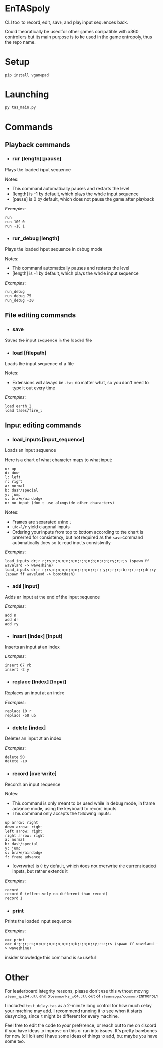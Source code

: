 # EnTASpoly

CLI tool to record, edit, save, and play input sequences back.

Could theoratically be used for other games compatible with x360 controllers but its main purpose is to be used in the game entropoly, thus the repo name.

# Setup

```
pip install vgamepad
```

# Launching

```
py tas_main.py
```

# Commands

## Playback commands

- ### **run** [length] [pause]
Plays the loaded input sequence

Notes:
- This command automatically pauses and restarts the level
- [length] is -1 by default, which plays the whole input sequence
- [pause] is 0 by default, which does not pause the game after playback

*Examples*:
```
run
run 100 0
run -10 1
```

- ### **run_debug** [length]
Plays the loaded input sequence in debug mode

Notes:
- This command automatically pauses and restarts the level
- [length] is -1 by default, which plays the whole input sequence

*Examples*:
```
run_debug
run_debug 75
run_debug -30
```

## File editing commands

- ### **save**
Saves the input sequence in the loaded file

- ### **load** [filepath]
Loads the input sequence of a file

Notes:
- Extensions will always be ``.tas`` no matter what, so you don't need to type it out every time

*Examples*:
```
load earth_2
load tases/fire_1
```

## Input editing commands

- ### **load_inputs** [input_sequence]
Loads an input sequence

Here is a chart of what character maps to what input:
```
u: up
d: down
l: left
r: right
a: normal
b: dash/special
y: jump
s: brake/airdodge
n: no input (don't use alongside other characters)
```

Notes:
- Frames are separated using ``;``
- ``u``/``d``+``l``/``r`` yield diagonal inputs
- Ordering your inputs from top to bottom according to the chart is preferred for consistency, but not required as the ``save`` command automatically does so to read inputs consistently

*Examples*:
```
load_inputs dr;r;r;rs;n;n;n;n;n;n;n;n;n;b;n;n;n;ry;r;r;s (spawn ff waveland -> waveshine)
load_inputs dr;r;r;rs;n;n;n;n;n;n;n;n;n;r;r;ry;r;r;r;rb;r;r;r;r;dr;ry (spawn ff waveland -> boostdash)
```

- ### **add** [input]
Adds an input at the end of the input sequence

*Examples*:
```
add n
add dr
add ry
```

- ### **insert** [index] [input]
Inserts an input at an index

*Examples*:
```
insert 67 rb
insert -2 y
```

- ### **replace** [index] [input]
Replaces an input at an index

*Examples*:
```
replace 10 r
replace -50 ub
```

- ### **delete** [index]
Deletes an input at an index

*Examples*:
```
delete 50
delete -10
```

- ### **record** [overwrite]
Records an input sequence

Notes:
- This command is only meant to be used while in debug mode, in frame advance mode, using the keyboard to record inputs
- This command only accepts the following inputs:
```
up arrow: right
down arrow: right
left arrow: right
right arrow: right
a: normal
b: dash/special
y: jump
s: brake/airdodge
f: frame advance
```
- [overwrite] is 0 by default, which does not overwrite the current loaded inputs, but rather extends it

*Examples*:
```
record
record 0 (effectively no different than record)
record 1
```

- ### **print**
Prints the loaded input sequence

*Examples*:
```
>>> print
>>> dr;r;r;rs;n;n;n;n;n;n;n;n;n;b;n;n;n;ry;r;r;rs (spawn ff waveland -> waveshine)
```
insider knowledge this command is so useful

# Other

For leaderboard integrity reasons, please don't use this without moving ``steam_api64.dll`` and ``Steamworks_x64.dll`` out of ``steamapps/common/ENTROPOLY``

I included ``test_delay.tas`` as a 2-minute long control for how much delay your machine may add. I recommend running it to see when it starts desyncing, since it might be different for every machine.

Feel free to edit the code to your preference, or reach out to me on discord if you have ideas to improve on this or run into issues. It's pretty barebones for now (cli lol) and i have some ideas of things to add, but maybe you have some too.
